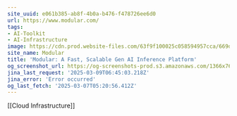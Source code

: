 ```yaml
---
site_uuid: e061b385-ab8f-4b0a-b476-f478726ee6d0
url: https://www.modular.com/
tags:
- AI-Toolkit
- AI-Infrastructure
image: https://cdn.prod.website-files.com/63f9f100025c058594957cca/669d3b736774be32546faf08_OGI-Modular-07212024.jpg
site_name: Modular
title: 'Modular: A Fast, Scalable Gen AI Inference Platform'
og_screenshot_url: https://og-screenshots-prod.s3.amazonaws.com/1366x768/80/false/3ebb2f29af869bcb006daec0b2e69eb5c2fad680db28ff41975f05898474a19f.jpeg
jina_last_request: '2025-03-09T06:45:03.218Z'
jina_error: 'Error occurred'
og_last_fetch: '2025-03-07T05:20:56.412Z'
---
```

[[Cloud Infrastructure]]
